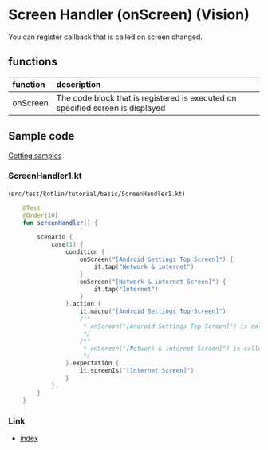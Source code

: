 # Screen Handler (onScreen) (Vision)

You can register callback that is called on screen changed.

## functions

| function | description                                                                    |
|:---------|:-------------------------------------------------------------------------------|
| onScreen | The code block that is registered is executed on specified screen is displayed |

## Sample code

[Getting samples](../../../getting_samples.md)

### ScreenHandler1.kt

(`src/test/kotlin/tutorial/basic/ScreenHandler1.kt`)

```kotlin
    @Test
    @Order(10)
    fun screenHandler() {

        scenario {
            case(1) {
                condition {
                    onScreen("[Android Settings Top Screen]") {
                        it.tap("Network & internet")
                    }
                    onScreen("[Network & internet Screen]") {
                        it.tap("Internet")
                    }
                }.action {
                    it.macro("[Android Settings Top Screen]")
                    /**
                     * onScreen("[Android Settings Top Screen]") is called
                     */
                    /**
                     * onScreen("[Network & internet Screen]") is called
                     */
                }.expectation {
                    it.screenIs("[Internet Screen]")
                }
            }
        }
    }
```

### Link

- [index](../../../../index.md)

